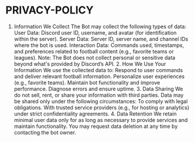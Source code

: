 # PRIVACY-POLICY
1. Information We Collect The Bot may collect the following types of data:  User Data: Discord user ID, username, and avatar (for identification within the server).  Server Data: Server ID, server name, and channel IDs where the bot is used.  Interaction Data: Commands used, timestamps, and preferences related to football content (e.g., favorite teams or leagues).  Note: The Bot does not collect personal or sensitive data beyond what's provided by Discord’s API.  2. How We Use Your Information We use the collected data to:  Respond to user commands and deliver relevant football information.  Personalize user experiences (e.g., favorite teams).  Maintain bot functionality and improve performance.  Diagnose errors and ensure uptime.  3. Data Sharing We do not sell, rent, or share your information with third parties. Data may be shared only under the following circumstances:  To comply with legal obligations.  With trusted service providers (e.g., for hosting or analytics) under strict confidentiality agreements.  4. Data Retention We retain minimal user data only for as long as necessary to provide services and maintain functionality. You may request data deletion at any time by contacting the bot owner.  

